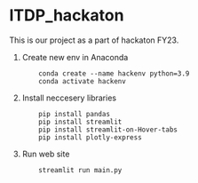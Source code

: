 # ITDP_hackaton

This is our project as a part of hackaton FY23.

1. Create new env in Anaconda

    ```
        conda create --name hackenv python=3.9
        conda activate hackenv
    ```

2. Install neccesery libraries

    ```
        pip install pandas
        pip install streamlit
        pip install streamlit-on-Hover-tabs
        pip install plotly-express
    ```

3. Run web site

    ```
        streamlit run main.py
    ```
 
